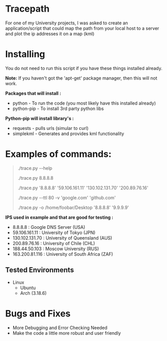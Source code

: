# Tracepath
For one of my University projects, I was asked to create an application/script that could map the path from your local host to a server and plot the ip addresses it on a map (kml)

# Installing
You do not need to run this script if you have these things installed already.

**Note:** If you haven't got the 'apt-get' package manager, then this will not work.

**Packages that will install :**
 * python - To run the code (you most likely have this installed already)
 * python-pip - To install 3rd party python libs 

**Python-pip will install library's :**
 * requests - pulls urls (simular to curl)
 * simplekml - Generates and provides kml functionality

# Examples of commands:

> ./trace.py --help
>
> ./trace.py 8.8.8.8
>
> ./trace.py '8.8.8.8' '59.106.161.11' '130.102.131.70' '200.89.76.16'
>
> ./trace.py --ttl 80 -v 'google.com' 'github.com'
>
> ./trace.py -o /home/foobar/Desktop '8.8.8.8' '9.9.9.9'

**IPS used in example and that are good for testing :**
 - 8.8.8.8 : Google DNS Server (USA)
 - 59.106.161.11 : University of Tokyo (JPN)
 - 130.102.131.70 : University of Queensland (AUS)
 - 200.89.76.16 : University of Chile (CHL)
 - 188.44.50.103 : Moscow University (RUS)
 - 163.200.81.116 : University of South Africa (ZAF)


## Tested Environments
- Linux
  - Ubuntu
  - Arch (3.18.6)

# Bugs and Fixes
- More Debugging and Error Checking Needed
- Make the code a little more robust and user friendly
